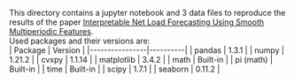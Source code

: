 This directory contains a jupyter notebook and 3 data files to reproduce the results of the paper [Interpretable Net Load Forecasting Using Smooth Multiperiodic Features](https://web.stanford.edu/~boyd/papers/multiperiodic_forecasting.html).  
Used packages and their versions are:  
| Package        | Version  |
|----------------|----------|
| pandas         | 1.3.1    |
| numpy          | 1.21.2   |
| cvxpy          | 1.1.14   |
| matplotlib     | 3.4.2    |
| math           | Built-in |
| pi (math)      | Built-in |
| time           | Built-in |
| scipy          | 1.7.1    |
| seaborn        | 0.11.2   |


